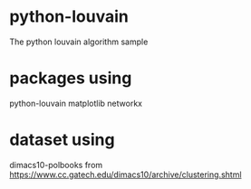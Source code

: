 # python-louvain
The python louvain algorithm sample

# packages using
python-louvain
matplotlib
networkx

# dataset using
dimacs10-polbooks from https://www.cc.gatech.edu/dimacs10/archive/clustering.shtml
